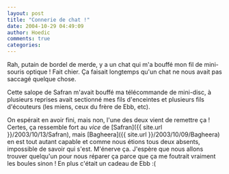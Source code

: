```yaml
---
layout: post
title: "Connerie de chat !"
date: 2004-10-29 04:49:09
author: Hoedic
comments: true
categories: 
---
```



Rah, putain de bordel de merde, y a un chat qui m'a bouffé mon fil de mini-souris optique ! Fait chier. Ça faisait longtemps qu'un chat ne nous avait pas saccagé quelque chose.

Cette salope de Safran m'avait bouffé ma télécommande de mini-disc, à plusieurs reprises avait sectionné mes fils d'enceintes et plusieurs fils d'écouteurs (les miens, ceux du frère de Ebb, etc).

On espérait en avoir fini, mais non, l'une des deux vient de remettre ça ! Certes, ça ressemble fort au *vice* de [Safran]({{ site.url }}/2003/10/13/Safran), mais [Bagheera]({{ site.url }}/2003/10/09/Bagheera) en est tout autant capable et comme nous étions tous deux absents, impossible de savoir qui s'est. M'énerve ça. J'espère que nous allons trouver quelqu'un pour nous réparer ça parce que ça me foutrait vraiment les boules sinon ! En plus c'était un cadeau de Ebb :(